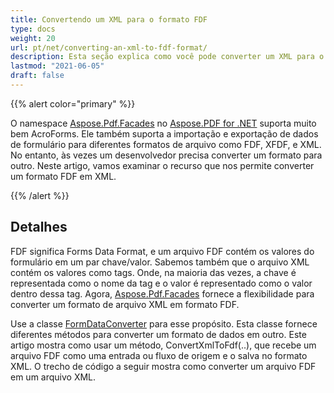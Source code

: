 ```yaml
---
title: Convertendo um XML para o formato FDF
type: docs
weight: 20
url: pt/net/converting-an-xml-to-fdf-format/
description: Esta seção explica como você pode converter um XML para o formato FDF com FormDataConverter.
lastmod: "2021-06-05"
draft: false
---
```


{{% alert color="primary" %}}

O namespace [Aspose.Pdf.Facades](https://reference.aspose.com/pdf/net/aspose.pdf.facades) no [Aspose.PDF for .NET](/pdf/net/) suporta muito bem AcroForms. Ele também suporta a importação e exportação de dados de formulário para diferentes formatos de arquivo como FDF, XFDF, e XML. No entanto, às vezes um desenvolvedor precisa converter um formato para outro. Neste artigo, vamos examinar o recurso que nos permite converter um formato FDF em XML.

{{% /alert %}}

## Detalhes

FDF significa Forms Data Format, e um arquivo FDF contém os valores do formulário em um par chave/valor. Sabemos também que o arquivo XML contém os valores como tags. Onde, na maioria das vezes, a chave é representada como o nome da tag e o valor é representado como o valor dentro dessa tag. Agora, [Aspose.Pdf.Facades](https://reference.aspose.com/pdf/net/aspose.pdf.facades) fornece a flexibilidade para converter um formato de arquivo XML em formato FDF.

Use a classe [FormDataConverter](https://reference.aspose.com/pdf/net/aspose.pdf.facades/FormDataConverter) para esse propósito. Esta classe fornece diferentes métodos para converter um formato de dados em outro. Este artigo mostra como usar um método, ConvertXmlToFdf(..), que recebe um arquivo FDF como uma entrada ou fluxo de origem e o salva no formato XML. O trecho de código a seguir mostra como converter um arquivo FDF em um arquivo XML.
